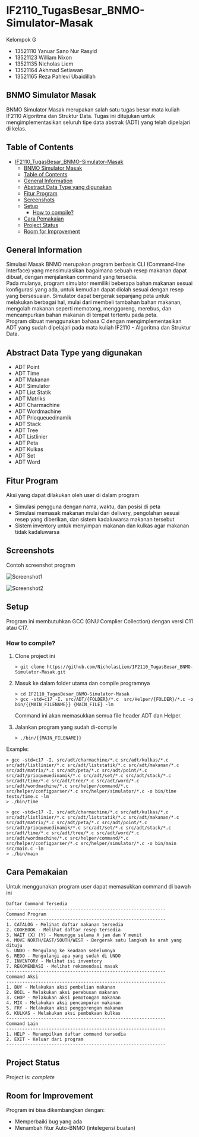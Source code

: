 # IF2110_TugasBesar_BNMO-Simulator-Masak

Kelompok G

- 13521110 Yanuar Sano Nur Rasyid  
- 13521123 William Nixon  
- 13521135 Nicholas Liem  
- 13521164 Akhmad Setiawan  
- 13521165 Reza Pahlevi Ubaidillah

## BNMO Simulator Masak

BNMO Simulator Masak merupakan salah satu tugas besar mata kuliah IF2110 Algoritma dan Struktur Data. Tugas ini ditujukan untuk mengimplementasikan seluruh tipe data abstrak (ADT) yang telah dipelajari di kelas.

## Table of Contents

- [IF2110_TugasBesar_BNMO-Simulator-Masak](#if2110_tugasbesar_bnmo-simulator-masak)
  - [BNMO Simulator Masak](#bnmo-simulator-masak)
  - [Table of Contents](#table-of-contents)
  - [General Information](#general-information)
  - [Abstract Data Type yang digunakan](#abstract-data-type-yang-digunakan)
  - [Fitur Program](#fitur-program)
  - [Screenshots](#screenshots)
  - [Setup](#setup)
    - [How to compile?](#how-to-compile)
  - [Cara Pemakaian](#cara-pemakaian)
  - [Project Status](#project-status)
  - [Room for Improvement](#room-for-improvement)

## General Information

Simulasi Masak BNMO merupakan program berbasis CLI (Command-line Interface) yang mensimulasikan bagaimana sebuah resep makanan dapat dibuat, dengan menjalankan command yang tersedia.  
Pada mulanya, program simulator memiliki beberapa bahan makanan sesuai konfigurasi yang ada, untuk kemudian dapat diolah sesuai dengan resep yang bersesuaian.   Simulator dapat bergerak sepanjang peta untuk melakukan berbagai hal, mulai dari membeli tambahan bahan makanan, mengolah makanan seperti memotong, menggoreng, merebus, dan mencampurkan bahan makanan di tempat tertentu pada peta.  
Program dibuat menggunakan bahasa C dengan mengimplementasikan ADT yang sudah dipelajari pada mata kuliah IF2110 - Algoritma dan Struktur Data.

## Abstract Data Type yang digunakan

- ADT Point
- ADT Time
- ADT Makanan
- ADT Simulator
- ADT List Statik
- ADT Matriks
- ADT Charmachine
- ADT Wordmachine
- ADT Prioqueuedinamik
- ADT Stack
- ADT Tree
- ADT Listlinier
- ADT Peta
- ADT Kulkas
- ADT Set
- ADT Word

## Fitur Program

Aksi yang dapat dilakukan oleh user di dalam program

- Simulasi pengguna dengan nama, waktu, dan posisi di peta
- Simulasi memasak makanan mulai dari delivery, pengolahan sesuai resep yang diberikan, dan sistem kadaluwarsa makanan tersebut
- Sistem inventory untuk menyimpan makanan dan kulkas agar makanan tidak kadaluwarsa 

## Screenshots

Contoh screenshot program

![Screenshot1](./img/screenshot1.png)

![Screenshot2](img/screenshot2.png)

## Setup

Program ini membutuhkan GCC (GNU Complier Collection) dengan versi C11 atau C17.

### How to compile?

1. Clone project ini

    ```console
    > git clone https://github.com/NicholasLiem/IF2110_TugasBesar_BNMO-Simulator-Masak.git
    ```

2. Masuk ke dalam folder utama dan compile programnya

    ```console
    > cd IF2110_TugasBesar_BNMO-Simulator-Masak  
    > gcc -std=c17 -I. src/ADT/{FOLDER}/*.c  src/Helper/{FOLDER}/*.c -o bin/{{MAIN_FILENAME}} {MAIN_FILE} -lm
    ```

    Command ini akan memasukkan semua file header ADT dan Helper.
3. Jalankan program yang sudah di-compile  

    ```console
    > ./bin/{{MAIN_FILENAME}}
    ```

Example:

```console
> gcc -std=c17 -I. src/adt/charmachine/*.c src/adt/kulkas/*.c src/adt/listlinier/*.c src/adt/liststatik/*.c src/adt/makanan/*.c src/adt/matrix/*.c src/adt/peta/*.c src/adt/point/*.c src/adt/prioqueuedinamik/*.c src/adt/set/*.c src/adt/stack/*.c src/adt/time/*.c src/adt/tree/*.c src/adt/word/*.c src/adt/wordmachine/*.c src/helper/command/*.c src/helper/configparser/*.c src/helper/simulator/*.c -o bin/time tests/time.c -lm
> ./bin/time
 ```

 ```console
> gcc -std=c17 -I. src/adt/charmachine/*.c src/adt/kulkas/*.c src/adt/listlinier/*.c src/adt/liststatik/*.c src/adt/makanan/*.c src/adt/matrix/*.c src/adt/peta/*.c src/adt/point/*.c src/adt/prioqueuedinamik/*.c src/adt/set/*.c src/adt/stack/*.c src/adt/time/*.c src/adt/tree/*.c src/adt/word/*.c src/adt/wordmachine/*.c src/helper/command/*.c src/helper/configparser/*.c src/helper/simulator/*.c -o bin/main src/main.c -lm
> ./bin/main
```

## Cara Pemakaian

Untuk menggunakan program user dapat memasukkan command di bawah ini

```console
Daftar Command Tersedia
------------------------------------------------------------
Command Program
------------------------------------------------------------
1. CATALOG - Melihat daftar makanan tersedia
2. COOKBOOK - Melihat daftar resep tersedia
3. WAIT (X) (Y) - Menunggu selama X jam dan Y menit
4. MOVE NORTH/EAST/SOUTH/WEST - Bergerak satu langkah ke arah yang dituju
5. UNDO - Mengulang ke keadaan sebelumnya
6. REDO - Mengulangi apa yang sudah di UNDO
7. INVENTORY - Melihat isi inventory
7. REKOMENDASI - Melihat rekomendasi masak
------------------------------------------------------------
Command Aksi
------------------------------------------------------------
1. BUY - Melakukan aksi pembelian makanan
2. BOIL - Melakukan aksi perebusan makanan
3. CHOP - Melakukan aksi pemotongan makanan
4. MIX - Melakukan aksi pencampuran makanan
5. FRY - Melakukan aksi penggorengan makanan
6. KULKAS - Melakukan aksi pembukaan kulkas
------------------------------------------------------------
Command Lain
------------------------------------------------------------
1. HELP - Menampilkan daftar command tersedia
2. EXIT - Keluar dari program
------------------------------------------------------------

```

## Project Status

Project is: _complete_

## Room for Improvement

Program ini bisa dikembangkan dengan:

- Memperbaiki bug yang ada
- Menambah fitur Auto-BNMO (intelegensi buatan)

<!-- Optional -->
<!-- ## License -->
<!-- This project is open source and available under the [... License](). -->

<!-- You don't have to include all sections - just the one's relevant to your project -->